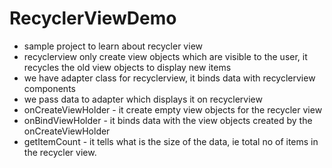 # RecyclerViewDemo

- sample project to learn about recycler view
- recyclerview only create view objects which are visible to the user, it recycles the old view objects to display new items
- we have adapter class for recyclerview, it binds data with recyclerview components
- we pass data to adapter which displays it on recyclerview
- onCreateViewHolder - it create empty view objects for the recycler view
- onBindViewHolder - it binds data with the view objects created by the onCreateViewHolder
- getItemCount - it tells what is the size of the data, ie total no of items in the recycler view.
